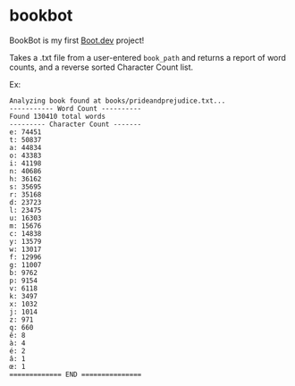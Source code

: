 # bookbot

BookBot is my first [Boot.dev](https://www.boot.dev) project!


Takes a .txt file from a user-entered `book_path` and returns a report of word counts, and a reverse sorted Character Count list.

Ex:
```============ BOOKBOT ============
Analyzing book found at books/prideandprejudice.txt...
----------- Word Count ----------
Found 130410 total words
--------- Character Count -------
e: 74451
t: 50837
a: 44834
o: 43383
i: 41198
n: 40686
h: 36162
s: 35695
r: 35168
d: 23723
l: 23475
u: 16303
m: 15676
c: 14838
y: 13579
w: 13017
f: 12996
g: 11007
b: 9762
p: 9154
v: 6118
k: 3497
x: 1032
j: 1014
z: 971
q: 660
ê: 8
à: 4
é: 2
â: 1
œ: 1
============= END ===============
